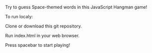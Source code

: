 
Try to guess Space-themed words in this JavaScript Hangman game!

To run localy:

Clone or download this git repository.

Run index.html in your web browser.

Press spacebar to start playing!
